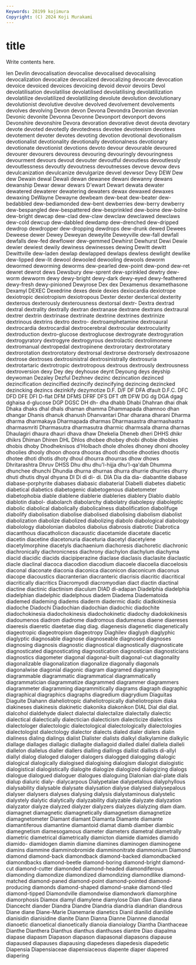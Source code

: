 ```yaml
---
Keywords: 28199 kojimura
Copyright: (C) 2024 Koji Murakami
---
```


# title

Write contents here.



len Devlin devocalisation devocalise devocalised
devocalising devocalization devocalize devocalized devocalizing devocate devocation devoice devoiced devoices
devoicing devoid devoir devoirs Devol devolatilisation devolatilise devolatilised devolatilising devolatilization
devolatilize devolatilized devolatilizing devolute devolution devolutionary devolutionist devolutive devolve devolved
devolvement devolvements devolves devolving Devon devon Devona Devondra Devonian devonian
Devonic devonite Devonna Devonne Devonport devonport devons Devonshire devonshire Devora
devoration devorative devot devota devotary devote devoted devotedly devotedness devotee
devoteeism devotees devotement devoter devotes devoting devotion devotional devotionalism devotionalist
devotionality devotionally devotionalness devotionary devotionate devotionist devotions devoto devour devourable
devoured devourer devourers devouress devouring devouringly devouringness devourment devours devout
devouter devoutful devoutless devoutlessly devoutlessness devoutly devoutness devoutnesses devove devow
devs devulcanization devulcanize devulgarize devvel devwsor Devy DEW Dew dew
Dewain dewal Dewali dewan dewanee dewani dewanny dewans dewanship Dewar
dewar dewars D'ewart Dewart dewata dewater dewatered dewaterer dewatering dewaters
dewax dewaxed dewaxes dewaxing DeWayne Dewayne dewbeam dew-beat dew-beater dew-bedabbled
dew-bediamonded dew-bent dewberries dew-berry dewberry dew-bespangled dew-bespattered dew-besprinkled dew-boine dew-bolne
dew-bright dewcap dew-clad dew-claw dewclaw dewclawed dewclaws dew-cold dewcup dew-dabbled
dewdamp dew-drenched dew-dripped dewdrop dewdropper dew-dropping dewdrops dew-drunk dewed Dewees
Deweese dewer Dewey Deweyan deweylite Deweyville dew-fall dewfall dewfalls dew-fed
dewflower dew-gemmed Dewhirst Dewhurst Dewi Dewie dewier dewiest dewily dewiness
dewinesses dewing Dewitt dewitt Dewittville dew-laden dewlap dewlapped dewlaps dewless
dewlight dewlike dew-lipped dew-lit dewool dewooled dewooling dewools deworm dewormed
deworming deworms dew-pearled dew-point dew-pond dew-ret dewret dewrot dews Dewsbury
dew-sprent dew-sprinkled dewtry dew-worm dewworm dewy dewy-bright dewy-dark dewy-eyed dewy-feathered
dewy-fresh dewy-pinioned Dewyrose Dex dex Dexamenus dexamethasone Dexamyl DEXEC Dexedrine
dexes dexie dexies dexiocardia dexiotrope dexiotropic dexiotropism dexiotropous Dexter dexter
dexterical dexterity dexterous dexterously dexterousness dextorsal dextr- Dextra dextrad dextral
dextrality dextrally dextran dextranase dextrane dextrans dextraural dextrer dextrin dextrinase
dextrinate dextrine dextrines dextrinize dextrinous dextrins dextro dextro- dextroamphetamine dextroaural
dextrocardia dextrocardial dextrocerebral dextrocular dextrocularity dextroduction dextro-glucose dextroglucose dextrogyrate dextrogyration
dextrogyratory dextrogyre dextrogyrous dextrolactic dextrolimonene dextromanual dextropedal dextropinene dextrorotary dextrorotatary
dextrorotation dextrorotatory dextrorsal dextrorse dextrorsely dextrosazone dextrose dextroses dextrosinistral dextrosinistrally
dextrosuria dextrotartaric dextrotropic dextrotropous dextrous dextrously dextrousness dextroversion dexy Dey
dey deyhouse deynt Deyoung deys deyship deywoman Dezaley Dezful Dezhnev
dezinc dezincation dezinced dezincification dezincified dezincify dezincifying dezincing dezincked dezincking
dezincs dezinkify dezymotize D.F. D/F DF DFA dfault D.F.C. DFC
DFD DFE DFI D-flat DFM DFMS DFRF DFS DFT dft
DFW DG dg DGA dgag dghaisa d-glucose DGP DGSC DH
dh- dha dhabb Dhabi Dhahran dhai dhak Dhaka dhaks dhal
dhals dhaman dhamma Dhammapada dhamnoo dhan dhangar Dhanis dhanuk dhanush
Dhanvantari Dhar dharana dharani Dharma dharma dharmakaya Dharmapada dharmas Dharmasastra
dharmashastra dharmasmriti Dharmasutra dharmasutra dharmic dharmsala dharna dharnas Dhaulagiri dhaura
dhauri dhava dhaw Dhekelia Dheneb dheri DHHS dhikr dhikrs Dhiman
Dhiren DHL Dhlos dhobee dhobey dhobi dhobie dhobies dhobis dhoby
Dhodheknisos d'Holbach dhole dholes dhoney dhoni dhooley dhoolies dhooly dhoon
dhoora dhooras dhooti dhootie dhooties dhootis dhotee dhoti dhotis dhoty
dhoul dhourra dhourras dhow dhows Dhritarashtra Dhruv DHSS Dhu dhu
dhu'l-hijja dhu'l-qa'dah Dhumma dhunchee dhunchi Dhundia dhurna dhurnas dhurra dhurrie
dhurries dhurry dhuti dhutis dhyal dhyana DI Di di di-
di. DIA Dia dia dia- diabantite diabase diabase-porphyrite diabases diabasic
diabaterial Diabelli diabetes diabetic diabetical diabetics diabetogenic diabetogenous diabetometer diabetophobia
diable diablene diablerie diableries diablery Diablo diablo diablotin diabol- diabolarch
diabolarchy diabolatry diabolepsy diaboleptic diabolic diabolical diabolically diabolicalness diabolification diabolifuge
diabolify diabolisation diabolise diabolised diabolising diabolism diabolist diabolization diabolize diabolized
diabolizing diabolo diabological diabology diabolology diabolonian diabolos diabolus diabrosis diabrotic
Diabrotica diacanthous diacatholicon diacaustic diacetamide diacetate diacetic diacetin diacetine diacetonuria
diaceturia diacetyl diacetylene diacetylmorphine diacetyls diachaenium diachoresis diachoretic diachronic diachronically
diachronicness diachrony diachylon diachylum diachyma diacid diacidic diacids diacipiperazine diaclase
diaclasis diaclasite diaclastic diacle diaclinal diacoca diacodion diacodium diacoele diacoelia
diacoelosis diaconal diaconate diaconia diaconica diaconicon diaconicum diaconus diacope diacoustics
diacranterian diacranteric diacrisis diacritic diacritical diacritically diacritics Diacromyodi diacromyodian diact
diactin diactinal diactine diactinic diactinism diaculum DIAD di-adapan Diadelphia diadelphia
diadelphian diadelphic diadelphous diadem Diadema Diadematoida diademed diademing diadems diaderm
diadermic diadic diadkokinesia diadoche Diadochi Diadochian diadochian diadochic diadochite diadochokinesia
diadochokinesis diadochokinetic diadochy diadokokinesis diadoumenos diadrom diadrome diadromous diadumenus diaene
diaereses diaeresis diaeretic diaetetae diag diag. diagenesis diagenetic diagenetically diageotropic
diageotropism diageotropy Diaghilev diaglyph diaglyphic diaglyptic diagnosable diagnose diagnoseable diagnosed
diagnoses diagnosing diagnosis diagnostic diagnostical diagnostically diagnosticate diagnosticated diagnosticating diagnostication
diagnostician diagnosticians diagnostics diagometer diagonal diagonal-built diagonal-cut diagonality diagonalizable diagonalization
diagonalize diagonally diagonals diagonalwise diagonial diagonic diagram diagramed diagraming diagrammable
diagrammatic diagrammatical diagrammatically diagrammatician diagrammatize diagrammed diagrammer diagrammers diagrammeter diagramming
diagrammitically diagrams diagraph diagraphic diagraphical diagraphics diagraphs diagredium diagrydium Diaguitas
Diaguite Diahann diaheliotropic diaheliotropically diaheliotropism diaka diakineses diakinesis diakinetic diakonika
diakonikon DIAL Dial dial dial. dialcohol dialdehyde dialect dialectal dialectalize
dialectally dialectic dialectical dialectically dialectician dialecticism dialecticize dialectics dialectologer dialectologic
dialectological dialectologically dialectologies dialectologist dialectology dialector dialects dialed dialer dialers
dialin dialiness dialing dialings dialist Dialister dialists dialkyl dialkylamine dialkylic
diallage diallages diallagic diallagite diallagoid dialled diallel diallela dialleli diallelon
diallelus dialler diallers dialling diallings diallist diallists di-allyl diallyl dialog
dialoged dialoger dialogers dialogged dialogging dialogic dialogical dialogically dialogised dialogising
dialogism dialogist dialogistic dialogistical dialogistically dialogite dialogize dialogized dialogizing dialogs
dialogue dialogued dialoguer dialogues dialoguing Dialonian dial-plate dials dialup dialuric
dialy- dialycarpous Dialypetalae dialypetalous dialyphyllous dialysability dialysable dialysate dialysation dialyse
dialysed dialysepalous dialyser dialysers dialyses dialysing dialysis dialystaminous dialystelic dialystely
dialytic dialytically dialyzability dialyzable dialyzate dialyzation dialyzator dialyze dialyzed dialyzer
dialyzers dialyzes dialyzing diam diam. diamagnet diamagnetic diamagnetically diamagnetism diamagnetize
diamagnetometer Diamant diamant Diamanta Diamante diamante diamantiferous diamantine diamantoid diamat
diamb diamber diambic diamegnetism diamesogamous diameter diameters diametral diametrally diametric
diametrical diametrically diamicton diamide diamides diamido diamido- diamidogen diamin diamine
diamines diaminogen diaminogene diamins diammine diamminobromide diamminonitrate diammonium Diamond diamond
diamond-back diamondback diamond-backed diamondbacked diamondbacks diamond-beetle diamond-boring diamond-bright diamond-cut diamond-cutter
diamonded diamond-headed diamondiferous diamonding diamondize diamondized diamondizing diamondlike diamond-matched diamond-paned
diamond-point diamond-pointed diamond-producing diamonds diamond-shaped diamond-snake diamond-tiled diamond-tipped Diamondville diamondwise
diamondwork diamorphine diamorphosis Diamox diamyl diamylene diamylose Dian dian Diana
diana Diancecht diander Diandra Diandre Diandria diandria diandrian diandrous Diane
diane Diane-Marie Dianemarie dianetics Dianil dianilid dianilide dianisidin dianisidine dianite
Diann Dianna Dianne Diannne dianodal dianoetic dianoetical dianoetically dianoia dianoialogy
Diantha Dianthaceae Dianthe Dianthera Dianthus dianthus dianthuses diantre Diao diapalma
diapase diapasm Diapason diapason diapasonal diapasons diapause diapaused diapauses diapausing
diapedeses diapedesis diapedetic Diapensia Diapensiaceae diapensiaceous diapente diaper diapered diapering
